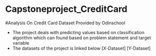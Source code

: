 # Capstoneproject_CreditCard
#Analysis On Credit Card Dataset Provided by Odinschool

* The project deals with predicting values based on classification algorithm which can found based on problem statement and target variable
* The datasets of the project is linked below
  [X-Dataset]
  [Y-Dataset]
  
  
  



